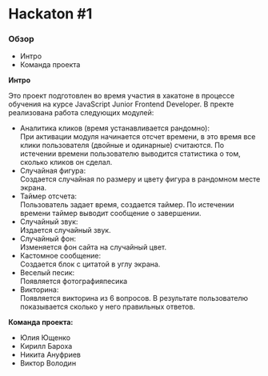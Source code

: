 # Hackaton #1

### Обзор
* Интро
* Команда проекта

**Интро**

Это проект подготовлен во время участия в хакатоне в процессе обучения на курсе JavaScript Junior Frontend Developer.
В пректе реализована работа следующих модулей:
- Аналитика кликов (время устанавливается рандомно):  
При активации модуля начинается отсчет времени, в это время все клики пользователя (двойные и одинарные) считаются.
По истечении времени пользователю выводится статистика о том, сколько кликов он сделал.
- Случайная фигура:  
Создается случайная по размеру и цвету фигура в рандомном месте экрана.
- Таймер отсчета:  
Пользователь задает время, создается таймер. По истечении времени таймер выводит сообщение о завершении.
- Случайный звук:  
Издается случайный звук.
- Случайный фон:  
Изменяется фон сайта на случайный цвет.
- Кастомное сообщение:  
Создается блок с цитатой в углу экрана.
- Веселый песик:  
Появляется фотографияпесика
- Викторина:  
Появляется викторина из 6 вопросов. В результате пользователю показывается сколько у него правильных ответов.

**Команда проекта:**
* Юлия Ющенко
* Кирилл Бароха
* Никита Ануфриев
* Виктор Володин

